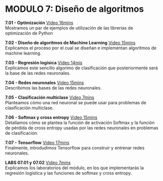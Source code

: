 # MODULO 7: Diseño de algoritmos

**7.01 - Optimización** [Video 16mins](https://youtu.be/atTPJTwtVXs) <br/> Mostramos un par de ejemplos de utilización de las librerías de optimización de Python

**7.02 - Diseño de algoritmos de Machine Learning** [Video 15mins](https://youtu.be/hsGDLKJRKM0) <br/> Explicamos el proceso por el cual se diseñan e implementan algoritmos de machine learning.

**7.03 - Regresión logísica** [Video 14mis](https://youtu.be/7wL95KqlxpE) <br/> Explicamos este sencillo algorimo de clasificación que posteriormente será la base de las redes neuronales.

**7.04 - Redes neuronales** [Video 15mins](https://youtu.be/cyl4Y_oLhug) <br/> Describimos las bases de las redes neuronales.

**7.05 - Clasificación multiclase** [Video 7mins](https://youtu.be/6_hWB6qgrwc) <br/> Planteamos cómo una red neuronal se puede usar para problemas de clasificación multiclase.

**7.06 - Softmax y cross entropy** [Video 15mins](https://youtu.be/xCXOjv8-jjg) <br/> Detallamos cómo se plantea la función de activación Softmax y la función de pérdida de cross entropy usadas por las redes neuronales en problemas de clasificación.

**7.07 - Tensorflow** [Video 17mins](https://youtu.be/Wv6wmZ2bK9U) <br/> Finalmente, introdudimos Tensorflow para construir y entrenar redes neuronales.

**LABS 07.01 y 07.02** [Video 7mins](https://youtu.be/6mDg3sWTwPM) <br/> Explicamos los laboratorios del módulo, en los que implementarás la regresión logística y las funciones de softmax y cross entropy.

